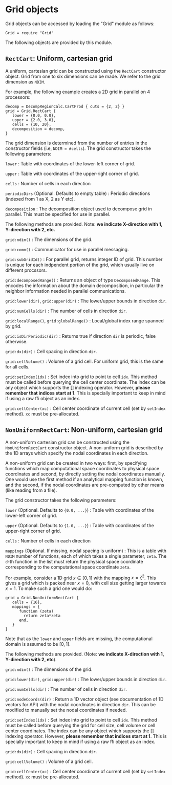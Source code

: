 # Grid objects

Grid objects can be accessed by loading the "Grid" module as follows:

~~~~~~~ {.lua}
Grid = require "Grid"
~~~~~~~  

The following objects are provided by this module.

## `RectCart`: Uniform, cartesian grid

A uniform, cartesian grid can be constructed using the `RectCart`
constructor object. Grid from one to six dimensions can be made. We
refer to the grid dimension as `NDIM`.

For example, the following example creates a 2D grid in parallel on 4
processors:

~~~~~~~ {.lua}
decomp = DecompRegionCalc.CartProd { cuts = {2, 2} }
grid = Grid.RectCart {
   lower = {0.0, 0.0},
   upper = {2.0, 3.0},
   cells = {10, 20},
   decomposition = decomp,
}
~~~~~~~

The grid dimension is determined from the number of entries in the
constructor fields (i.e, `NDIM = #cells`). The grid constructor takes
the following parameters:

`lower` 
: Table with coordinates of the lower-left corner of grid.

`upper`
: Table with coordinates of the upper-right corner of grid.

`cells`
: Number of cells in each direction

`periodicDirs` (Optional. Defaults to empty table)
: Periodic directions (indexed from 1 as X, 2 as Y etc).

`decomposition`
: The decomposition object used to decompose grid in parallel. This
  must be specified for use in parallel.

The following methods are provided. Note: __we indicate X-direction
with 1, Y-direction with 2, etc.__

`grid:ndim()`
: The dimensions of the grid.

`grid:comm()`
: Communicator for use in parallel messaging.

`grid:subGridId()`
: For parallel grid, returns integer ID of grid. This number is unique
  for each indpendent portion of the grid, which usually live on
  different procssors.

`grid:decomposedRange()`
: Returns an object of type `DecomposedRange`. This encodes the
  information about the domain decomposition, in particular the
  neighbor information needed in parallel communications.

`grid:lower(dir)`, `grid:upper(dir)`
: The lower/upper bounds in direction `dir`.

`grid:numCells(dir)`
: The number of cells in direction `dir`.

`grid:localRange()`, `grid:globalRange()`
: Local/global index range spanned by grid.

`grid:isDirPeriodic(dir)`
: Returns true if direction `dir` is periodic, false otherwise.

`grid:dx(dir)`
: Cell spacing in direction `dir`.

`grid:cellVolume()`
: Volume of a grid cell. For uniform grid, this is the same for all cells.

`grid:setIndex(idx)`
: Set index into grid to point to cell `idx`. This method must be
  called before querying the cell center coordinate. The index can be
  any object which supports the [] indexing operator. However,
  __please remember that indices start at 1__. This is specially
  important to keep in mind if using a raw ffi object as an index.

`grid:cellCenter(xc)`
: Cell center coordinate of current cell (set by `setIndex`
  method). `xc` must be pre-allocated.

## `NonUniformRectCart`: Non-uniform, cartesian grid

A non-uniform cartesian grid can be constructed using the
`NonUniformRectCart` constructor object. A non-uniform grid is
described by the 1D arrays which specify the nodal coordinates in each
direction.

A non-uniform grid can be created in two ways: first, by specifying
functions which map computational space coordinates to physical space
coordinates and second, by directly setting the nodal coordinates
manually. One would use the first method if an analytical mapping
function is known, and the second, if the nodal coordinates are
pre-computed by other means (like reading from a file).

The grid constructor takes the following parameters:

`lower` (Optional. Defaults to  `{0.0, ...}`)
: Table with coordinates of the lower-left corner of grid.

`upper` (Optional. Defaults to `{1.0, ...}`)
: Table with coordinates of the upper-right corner of grid.

`cells`
: Number of cells in each direction

`mappings` (Optional. If missing, nodal spacing is uniform)
: This is a table with `NDIM` number of functions, each of which takes
  a single parameter, `zeta`. The `d`-th function in the list must
  return the physical space coordinate corresponding to the
  computational space coordinate `zeta`.

For example, consider a 1D grid $x\in [0,1]$ with the mapping $x =
\zeta^2$. This gives a grid which is packed near $x=0$, with cell size
getting larger towards $x=1$. To make such a grid one would do:

~~~~~~~ {.lua}
grid = Grid.NonUniformRectCart {
   cells = {16},
   mappings = {
      function (zeta)
        return zeta*zeta
      end,
   }
}
~~~~~~~  

Note that as the `lower` and `upper` fields are missing, the
computational domain is assumed to be $[0,1]$.

The following methods are provided. (Note: __we indicate X-direction
with 1, Y-direction with 2, etc__).

`grid:ndim()`
: The dimensions of the grid.

`grid:lower(dir)`, `grid:upper(dir)`
: The lower/upper bounds in direction `dir`.

`grid:numCells(dir)`
: The number of cells in direction `dir`.

`grid:nodeCoords(dir)`
: Return a 1D vector object (see documentation of 1D vectors for API)
  with the nodal coordinates in direction `dir`. This can be modified
  to manually set the nodal coordinates if needed.

`grid:setIndex(idx)`
: Set index into grid to point to cell `idx`. This method must be
  called before querying the grid for cell size, cell volume or cell
  center coordinates. The index can be any object which supports the
  [] indexing operator. However, __please remember that indices start
  at 1__. This is specially important to keep in mind if using a raw
  ffi object as an index.

`grid:dx(dir)`
: Cell spacing in direction `dir`.

`grid:cellVolume()`
: Volume of a grid cell.

`grid:cellCenter(xc)`
: Cell center coordinate of current cell (set by `setIndex`
  method). `xc` must be pre-allocated.
